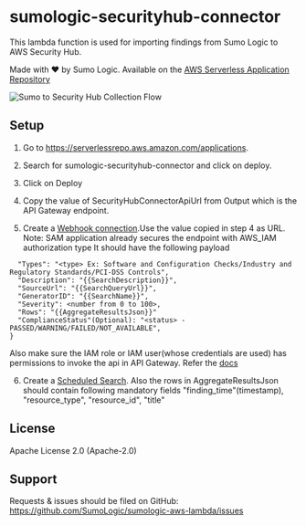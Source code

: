 # sumologic-securityhub-connector

This lambda function is used for importing findings from Sumo Logic to AWS Security Hub.


Made with ❤️ by Sumo Logic. Available on the [AWS Serverless Application Repository](https://aws.amazon.com/serverless)

![Sumo to Security Hub Collection Flow](https://s3.amazonaws.com/appdev-cloudformation-templates/sumologic-guardduty-evetns-processor.png)

## Setup

1. Go to https://serverlessrepo.aws.amazon.com/applications.
2. Search for sumologic-securityhub-connector and click on deploy.
3. Click on Deploy
4. Copy the value of SecurityHubConnectorApiUrl from Output which is the API Gateway endpoint.

5. Create a [Webhook connection](https://help.sumologic.com/Manage/Connections-and-Integrations/Webhook-Connections/Webhook-Connection-for-AWS-Lambda).Use the value copied in step 4 as URL.
Note: SAM application already secures the endpoint with AWS_IAM authorization type
   It should have the following payload
```{
  "Types": "<type> Ex: Software and Configuration Checks/Industry and Regulatory Standards/PCI-DSS Controls",
  "Description": "{{SearchDescription}}",
  "SourceUrl": "{{SearchQueryUrl}}",
  "GeneratorID": "{{SearchName}}",
  "Severity": <number from 0 to 100>,
  "Rows": "{{AggregateResultsJson}}"
  "ComplianceStatus"(Optional): "<status> - PASSED/WARNING/FAILED/NOT_AVAILABLE",
}
```
  Also make sure the IAM role or IAM user(whose credentials are used) has permissions to invoke the api in API Gateway. Refer the [docs](https://docs.aws.amazon.com/apigateway/latest/developerguide/api-gateway-control-access-using-iam-policies-to-invoke-api.html)

6. Create a [Scheduled Search](https://help.sumologic.com/Dashboards-and-Alerts/Alerts/02-Schedule-a-Search).
Also the rows in AggregateResultsJson should contain following mandatory fields
"finding_time"(timestamp), "resource_type", "resource_id", "title"


## License

Apache License 2.0 (Apache-2.0)


## Support
Requests & issues should be filed on GitHub: https://github.com/SumoLogic/sumologic-aws-lambda/issues

